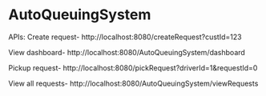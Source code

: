 # AutoQueuingSystem

APIs:
Create request-
http://localhost:8080/createRequest?custId=123

View dashboard-
http://localhost:8080/AutoQueuingSystem/dashboard

Pickup request-
http://localhost:8080/pickRequest?driverId=1&requestId=0

View all requests-
http://localhost:8080/AutoQueuingSystem/viewRequests